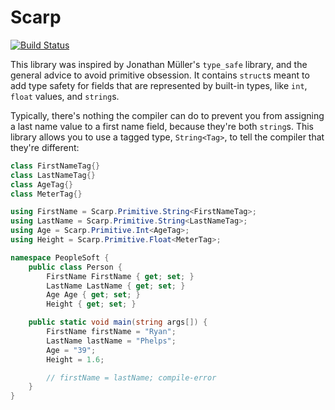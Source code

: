 # Scarp

[![Build Status](https://travis-ci.com/ryancerium/scarp.svg?branch=master)](https://travis-ci.com/ryancerium/scarp)

This library was inspired by Jonathan Müller's `type_safe` library, and the general advice to avoid primitive obsession.
It contains `struct`s meant to add type safety for fields that are represented by built-in types, like `int`, `float` values, and `string`s.

Typically, there's nothing the compiler can do to prevent you from assigning a last name value to a first name field, because they're both `string`s.
This library allows you to use a tagged type, `String<Tag>`, to tell the compiler that they're different:

```c#
class FirstNameTag{}
class LastNameTag{}
class AgeTag{}
class MeterTag{}

using FirstName = Scarp.Primitive.String<FirstNameTag>;
using LastName = Scarp.Primitive.String<LastNameTag>;
using Age = Scarp.Primitive.Int<AgeTag>;
using Height = Scarp.Primitive.Float<MeterTag>;

namespace PeopleSoft {
    public class Person {
        FirstName FirstName { get; set; }
        LastName LastName { get; set; }
        Age Age { get; set; }
        Height { get; set; }

    public static void main(string args[]) {
        FirstName firstName = "Ryan";
        LastName lastName = "Phelps";
        Age = "39";
        Height = 1.6;

        // firstName = lastName; compile-error
    }
}
```
